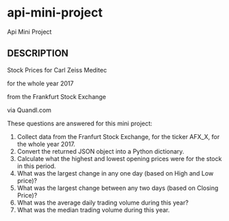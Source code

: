 # api-mini-project
Api Mini Project
## DESCRIPTION
Stock Prices for Carl Zeiss Meditec

for the whole year 2017

from the Frankfurt Stock Exchange

via Quandl.com


These questions are answered for this mini project:

1. Collect data from the Franfurt Stock Exchange, for the ticker AFX_X, for the whole year 2017.
2. Convert the returned JSON object into a Python dictionary.
3. Calculate what the highest and lowest opening prices were for the stock in this period.
4. What was the largest change in any one day (based on High and Low price)?
5. What was the largest change between any two days (based on Closing Price)?
6. What was the average daily trading volume during this year?
7. What was the median trading volume during this year.
